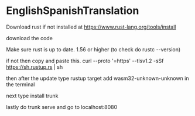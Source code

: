 # EnglishSpanishTranslation
Download rust if not installed at https://www.rust-lang.org/tools/install

download the code

Make sure rust is up to date. 1.56 or higher (to check do rustc --version)

if not then copy and paste this. curl --proto '=https' --tlsv1.2 -sSf https://sh.rustup.rs | sh

then after the update type rustup target add wasm32-unknown-unknown in the terminal

next type install trunk

lastly do trunk serve and go to localhost:8080
